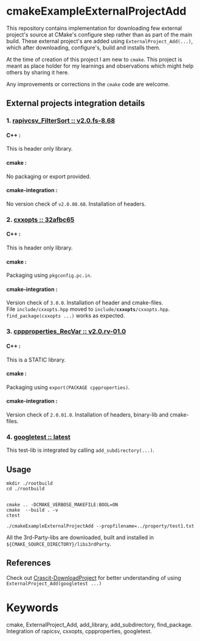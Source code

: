 cmakeExampleExternalProjectAdd
==============================

This repository contains implementation for downloading few external project's source at CMake's configure step rather than as part of the main build. These external project's are added using `ExternalProject_Add(...)`, which after downloading, configure's, build and installs them.  

At the time of creation of this project I am new to `cmake`. This project is meant as place holder for my learnings and observations which might help others by sharing it here.  

Any improvements or corrections in the `cmake` code are welcome.

External projects integration details
-------------------------------------
### 1.  [rapivcsv_FilterSort :: v2.0.fs-8.68](https://github.com/panchaBhuta/rapivcsv_FilterSort/tree/v2.0.fs-8.68)
#### C++     :
This is header only library.

#### cmake   :
No packaging or export provided.

#### cmake-integration   :
No version check of `v2.0.08.68`. Installation of headers.


### 2.  [cxxopts :: 32afbc65](https://github.com/jarro2783/cxxopts/tree/32afbc65263e42fa089f473d5a6131983d9b7200)
#### C++     :
This is header only library.

#### cmake   :
Packaging using `pkgconfig.pc.in`.

#### cmake-integration   :
Version check of `3.0.0`. Installation of header and cmake-files.  
File `include/cxxopts.hpp` moved to `include/`**`cxxopts`**`/cxxopts.hpp`.  
`find_package(cxxopts ...)` works as expected.


### 3.  [cppproperties_RecVar :: v2.0.rv-01.0](https://github.com/panchaBhuta/cpp-properties_RecVar/tree/v2.0.rv-01.0)
#### C++     :
This is a STATIC library.

#### cmake   :
Packaging using `export(PACKAGE cppproperties)`.

#### cmake-integration   :
Version check of `2.0.01.0`. Installation of headers, binary-lib and cmake-files.  


### 4. [googletest :: latest](https://github.com/google/googletest)
This test-lib is integrated by calling `add_subdirectory(...)`.


Usage
-----

```command
mkdir ./rootbuild
cd ./rootbuild


cmake .. -DCMAKE_VERBOSE_MAKEFILE:BOOL=ON
cmake  --build . -v
ctest

./cmakeExampleExternalProjectAdd --propfilename=../property/test1.txt

```

All the 3rd-Party-libs are downloaded, built and installed in `${CMAKE_SOURCE_DIRECTORY}/libs3rdParty`.  


References
----------
Check out [Crascit-DownloadProject](https://github.com/Crascit/DownloadProject) for better understanding of using `ExternalProject_Add(googletest ...)`
  


Keywords
========
cmake, ExternalProject_Add, add_library, add_subdirectory, find_package.  
Integration of rapicsv, cxxopts, cppproperties, googletest.